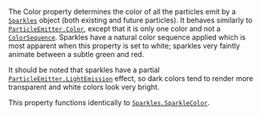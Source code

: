 The Color property determines the color of all the particles emit by a
[`Sparkles`](https://create.roblox.com/docs/reference/engine/classes/Sparkles) object (both existing and future particles). It behaves
similarly to [`ParticleEmitter.Color`](https://create.roblox.com/docs/reference/engine/classes/ParticleEmitter#Color), except that it is only one
color and not a [`ColorSequence`](https://create.roblox.com/docs/reference/engine/datatypes/ColorSequence). Sparkles have a natural color
sequence applied which is most apparent when this property is set to
white; sparkles very faintly animate between a subtle green and red.

It should be noted that sparkles have a partial
[`ParticleEmitter.LightEmission`](https://create.roblox.com/docs/reference/engine/classes/ParticleEmitter#LightEmission) effect, so dark colors tend to
render more transparent and white colors look very bright.

This property functions identically to [`Sparkles.SparkleColor`](https://create.roblox.com/docs/reference/engine/classes/Sparkles#SparkleColor).